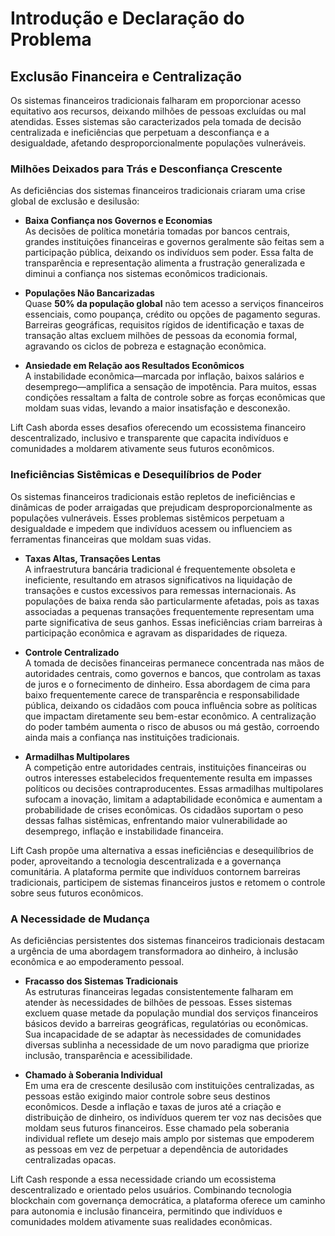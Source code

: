 # Introdução e Declaração do Problema

## Exclusão Financeira e Centralização

Os sistemas financeiros tradicionais falharam em proporcionar acesso equitativo aos recursos, deixando milhões de pessoas excluídas ou mal atendidas. Esses sistemas são caracterizados pela tomada de decisão centralizada e ineficiências que perpetuam a desconfiança e a desigualdade, afetando desproporcionalmente populações vulneráveis.

### Milhões Deixados para Trás e Desconfiança Crescente

As deficiências dos sistemas financeiros tradicionais criaram uma crise global de exclusão e desilusão:

- **Baixa Confiança nos Governos e Economias**  
   As decisões de política monetária tomadas por bancos centrais, grandes instituições financeiras e governos geralmente são feitas sem a participação pública, deixando os indivíduos sem poder. Essa falta de transparência e representação alimenta a frustração generalizada e diminui a confiança nos sistemas econômicos tradicionais.

- **Populações Não Bancarizadas**  
   Quase **50% da população global** não tem acesso a serviços financeiros essenciais, como poupança, crédito ou opções de pagamento seguras. Barreiras geográficas, requisitos rígidos de identificação e taxas de transação altas excluem milhões de pessoas da economia formal, agravando os ciclos de pobreza e estagnação econômica.

- **Ansiedade em Relação aos Resultados Econômicos**  
   A instabilidade econômica—marcada por inflação, baixos salários e desemprego—amplifica a sensação de impotência. Para muitos, essas condições ressaltam a falta de controle sobre as forças econômicas que moldam suas vidas, levando a maior insatisfação e desconexão.

Lift Cash aborda esses desafios oferecendo um ecossistema financeiro descentralizado, inclusivo e transparente que capacita indivíduos e comunidades a moldarem ativamente seus futuros econômicos.

### Ineficiências Sistêmicas e Desequilíbrios de Poder

Os sistemas financeiros tradicionais estão repletos de ineficiências e dinâmicas de poder arraigadas que prejudicam desproporcionalmente as populações vulneráveis. Esses problemas sistêmicos perpetuam a desigualdade e impedem que indivíduos acessem ou influenciem as ferramentas financeiras que moldam suas vidas.

- **Taxas Altas, Transações Lentas**  
   A infraestrutura bancária tradicional é frequentemente obsoleta e ineficiente, resultando em atrasos significativos na liquidação de transações e custos excessivos para remessas internacionais. As populações de baixa renda são particularmente afetadas, pois as taxas associadas a pequenas transações frequentemente representam uma parte significativa de seus ganhos. Essas ineficiências criam barreiras à participação econômica e agravam as disparidades de riqueza.

- **Controle Centralizado**  
   A tomada de decisões financeiras permanece concentrada nas mãos de autoridades centrais, como governos e bancos, que controlam as taxas de juros e o fornecimento de dinheiro. Essa abordagem de cima para baixo frequentemente carece de transparência e responsabilidade pública, deixando os cidadãos com pouca influência sobre as políticas que impactam diretamente seu bem-estar econômico. A centralização do poder também aumenta o risco de abusos ou má gestão, corroendo ainda mais a confiança nas instituições tradicionais.

- **Armadilhas Multipolares**  
   A competição entre autoridades centrais, instituições financeiras ou outros interesses estabelecidos frequentemente resulta em impasses políticos ou decisões contraproducentes. Essas armadilhas multipolares sufocam a inovação, limitam a adaptabilidade econômica e aumentam a probabilidade de crises econômicas. Os cidadãos suportam o peso dessas falhas sistêmicas, enfrentando maior vulnerabilidade ao desemprego, inflação e instabilidade financeira.

Lift Cash propõe uma alternativa a essas ineficiências e desequilíbrios de poder, aproveitando a tecnologia descentralizada e a governança comunitária. A plataforma permite que indivíduos contornem barreiras tradicionais, participem de sistemas financeiros justos e retomem o controle sobre seus futuros econômicos.

### A Necessidade de Mudança

As deficiências persistentes dos sistemas financeiros tradicionais destacam a urgência de uma abordagem transformadora ao dinheiro, à inclusão econômica e ao empoderamento pessoal.

- **Fracasso dos Sistemas Tradicionais**  
   As estruturas financeiras legadas consistentemente falharam em atender às necessidades de bilhões de pessoas. Esses sistemas excluem quase metade da população mundial dos serviços financeiros básicos devido a barreiras geográficas, regulatórias ou econômicas. Sua incapacidade de se adaptar às necessidades de comunidades diversas sublinha a necessidade de um novo paradigma que priorize inclusão, transparência e acessibilidade.

- **Chamado à Soberania Individual**  
   Em uma era de crescente desilusão com instituições centralizadas, as pessoas estão exigindo maior controle sobre seus destinos econômicos. Desde a inflação e taxas de juros até a criação e distribuição de dinheiro, os indivíduos querem ter voz nas decisões que moldam seus futuros financeiros. Esse chamado pela soberania individual reflete um desejo mais amplo por sistemas que empoderem as pessoas em vez de perpetuar a dependência de autoridades centralizadas opacas.

Lift Cash responde a essa necessidade criando um ecossistema descentralizado e orientado pelos usuários. Combinando tecnologia blockchain com governança democrática, a plataforma oferece um caminho para autonomia e inclusão financeira, permitindo que indivíduos e comunidades moldem ativamente suas realidades econômicas.